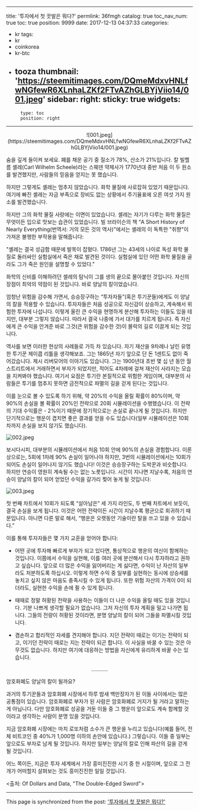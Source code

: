 
---
title: '투자에서 첫 끗발은 뭐다?'
permlink: 36fmgh
catalog: true
toc_nav_num: true
toc: true
position: 9999
date: 2017-12-13 04:37:33
categories:
- kr
tags:
- kr
- coinkorea
- kr-btc
- tooza
thumbnail: 'https://steemitimages.com/DQmeMdxvHNLfwNGfewR6XLnhaLZKf2FTvAZhGLBYjViio14/001.jpeg'
sidebar:
    right:
        sticky: true
widgets:
    -
        type: toc
        position: right
---


<center>
![001.jpeg](https://steemitimages.com/DQmeMdxvHNLfwNGfewR6XLnhaLZKf2FTvAZhGLBYjViio14/001.jpeg)
</center>

숨을 깊게 들이켜 보세요. 폐를 채운 공기 중 질소가 78%, 산소가 21%입니다. 칼 빌헬름 셸레(Carl Wilhelm Scheele)라는 스웨덴 약제사가 1770년대 중반 처음 이 두 원소를 발견했지만, 사람들의 믿음을 얻지는 못 했습니다. 
  
하지만 그렇게도 셸레는 멈추지 않았습니다. 화학 물질에 사로잡혀 있었기 때문입니다. 여기에 빠진 셸레는 자금 부족으로 장비도 없는 상황에서 주기율표에 오른 여섯 가지 원소를 발견했습니다. 
  
하지만 그의 화학 물질 사랑에는 이면이 있었습니다. 셸레는 자기가 다루는 화학 물질은 무엇이든 입으로 맛보는 습관이 있었습니다. 빌 브라이슨의 책 “A Short History of Nearly Everything(번역서: 거의 모든 것의 역사)”에서는 셸레의 이 독특한 "취향"이 가져온 불행한 부작용을 말해줍니다:   

"셸레는 결국 성급함 때문에 발목이 잡혔다. 1786년 그는 43세의 나이로 독성 화학 물질로 둘러싸인 실험실에서 죽은 채로 발견된 것이다. 실험실에 있던 어떤 화학 물질을 골라도 그가 죽은 원인을 설명할 수 있었다."

화학의 신비를 이해하려던 셸레의 탐닉이 그를 생의 끝으로 몰아붙인 것입니다. 자신의 장점이 최악의 약점이 된 것입니다. 바로 양날의 칼이었습니다. 
  
엄청난 위험을 감수해 가면서, 승승장구하는 “투자자들”(혹은 투기꾼들)에게도 이 양날의 칼을 적용할 수 있습니다. 투자자들은 처음 성공으로 자신감이 상승하고, 계속해서 위험한 투자에 나섭니다. 이렇게 올린 큰 수익을 현명하게 분산해 투자하는 이들도 있을 테지만, 대부분 그렇지 않습니다. 따라서 결국 나중에 가서 대가를 치르게 됩니다. 즉 자신에게 큰 수익을 안겨준 바로 그것(큰 위험을 감수한 것)이 몰락의 길로 이끌게 되는 것입니다. 
  
역사를 보면 이러한 현상의 사례들로 가득 차 있습니다. 자기 재산을 9차례나 날린 유명한 투기꾼 제이콥 리틀을 생각해보죠. 그는 1865년 자기 앞으로 단 돈 1센트도 없이 죽어갔습니다. 제시 리버모어의 이야기도 있습니다. 그는 1900년대 초반 몇 십 년 동안 월스트리트에서 거래하면서 부자가 되었지만, 적어도 4차례에 걸쳐 재산이 사라지는 모습을 지켜봐야 했습니다. 여기서 요점은 투기란 본질적으로 위험한 게임이며, 대부분의 사람들은 투기를 멈추지 못하면 금전적으로 파멸의 길을 걷게 된다는 것입니다.
  
이를 눈으로 볼 수 있도록 하기 위해, 약 20%의 수익을 올릴 확률이 80%이며, 약 90%의 손실을 볼 확률이 20%인 전략으로 20회 시뮬레이션을 수행했습니다. 이 전략의 기대 수익률은 - 2%이기 때문에 장기적으로는 손실로 끝나게 될 것입니다. 하지만 단기적으로는 행운이 겹치면 좋은 결과를 얻을 수도 있습니다(일부 시뮬레이션은 10회 차까지 손실을 보지 않기도 했습니다).

![002.jpeg](https://steemitimages.com/DQmbLeXP7QVUWdVSNRncy3JzQkvqMfJP8j9ADy8DtQiWzpE/002.jpeg)

보시다시피, 대부분의 시뮬레이션에서 처음 10회 안에 90%의 손실을 경험합니다. 이론상으로는, 5회에 1차례 90% 손실이 일어나야 하지만, 3번의 시뮬레이션에서는 10회가 되어도 손실이 일어나지 않기도 했습니다! 이것은 승승장구하는 도박꾼과 비슷합니다. 하지만 연승이 영원히 계속될 수는 없는 노릇입니다. 시간이 지나면 지날수록, 처음의 연승이 양날의 칼이 되어 얻었던 수익을 갈가리 찢어 놓게 될 것입니다: 

![003.jpeg](https://steemitimages.com/DQmaxRn8MmN2C42cWMEGF3grNZtDxZTf9zoJpfCmtspstYw/003.jpeg)
  
첫 번째 차트에서 10회가 되도록 “살아남은” 세 가지 라인도, 두 번째 차트에서 보듯이, 결국 손실을 보게 됩니다. 이것은 어떤 전략이든 시간이 지날수록 평균으로 회귀하기 때문입니다. 아니면 다른 말로 해서, “행운은 오랫동안 기술이란 탈을 쓰고 있을 수 있습니다.”
  
이를 통해 투자자들은 몇 가지 교훈을 얻어야 합니다: 
  
- 어떤 곳에 투자해 빠르게 부자가 되고 있다면, 통상적으로 행운의 여신이 함께하는 것입니다. 이쯤에서 수익을 실현해, 이를 여러 곳에 분산해서 다시 투자하라고 권하고 싶습니다. 앞으로 더 많은 수익을 잃어버리는 게 싫다면, 수익이 난 자산의 일부라도 처분하도록 하십시오. 이렇게 하면 수익 중 일부를 실현하는 동시에 상승세를 놓치고 싶지 않은 마음도 충족시킬 수 있게 됩니다. 또한 위험 자산의 가격이 0이 되더라도, 실현한 수익을 손에 쥘 수 있게 됩니다. 
  
- 때때로 정말 허황된 전략을 사용하는 이들이 더 나은 수익을 올릴 때도 있을 것입니다. 기분 나쁘게 생각할 필요가 없습니다. 그저 자신의 투자 계획을 밀고 나가면 됩니다. 그들의 전량이 허황된 것이라면, 분명 양날의 칼이 되어 그들을 파멸시킬 것입니다. 
  
- 겸손하고 합리적인 자세를 견지해야 합니다. 지던 전략이 때로는 이기는 전략이 되고, 이기던 전략이 때로는 지는 전략이 되곤 합니다. 이 사실을 바꿀 수 있는 것은 아무것도 없습니다. 하지만 여기에 대응하는 방법을 자신에게 유리하게 바꿀 수는 있습니다.                                                    

<center>
...........
</center>
      
암호화폐도 양날의 칼이 될까요?
  
과거의 투기꾼들과 암호화폐 시장에서 하루 밤새 백만장자가 된 이들 사이에서는 많은 공통점이 있습니다. 암호화폐로 부자가 된 사람은 암호화폐로 거지가 될 거라고 말하는 게 아닙니다. 다만 암호화폐로 성공을 거둔 이들 중 그 행운이 앞으로도 계속 함께할 것이라고 생각하는 사람이 분명 있을 것입니다. 

지금 암호화폐 시장에는 마치 로또처럼 소수가 큰 행운을 누리고 있습니다(예를 들어, 전체 비트코인 중 40%가 1,000명 이하의 손안에 있습니다.) 그렇습니다. 이들 중 일부는 앞으로도 부자로 남게 될 것입니다. 하지만 일부는 양날의 칼로 인해 파산의 길을 걷게 될 것입니다. 
  
어느 쪽이든, 지금은 투자 세계에서 가장 흥미진진한 시기 중 한 시절이며, 앞으로 그 전개가 어떠할지 살펴보는 것도 흥미진진한 일일 것입니다. 
  
<출처: Of Dollars and Data, "The Double-Edged Sword">

- - -

This page is synchronized from the post: ['투자에서 첫 끗발은 뭐다?'](https://steemit.com/@pius.pius/36fmgh)
